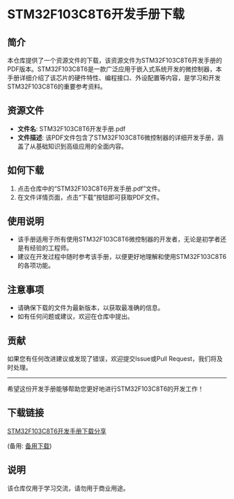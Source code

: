 # STM32F103C8T6开发手册下载

## 简介

本仓库提供了一个资源文件的下载，该资源文件为STM32F103C8T6开发手册的PDF版本。STM32F103C8T6是一款广泛应用于嵌入式系统开发的微控制器，本手册详细介绍了该芯片的硬件特性、编程接口、外设配置等内容，是学习和开发STM32F103C8T6的重要参考资料。

## 资源文件

- **文件名**: STM32F103C8T6开发手册.pdf
- **文件描述**: 该PDF文件包含了STM32F103C8T6微控制器的详细开发手册，涵盖了从基础知识到高级应用的全面内容。

## 如何下载

1. 点击仓库中的“STM32F103C8T6开发手册.pdf”文件。
2. 在文件详情页面，点击“下载”按钮即可获取PDF文件。

## 使用说明

- 该手册适用于所有使用STM32F103C8T6微控制器的开发者，无论是初学者还是有经验的工程师。
- 建议在开发过程中随时参考该手册，以便更好地理解和使用STM32F103C8T6的各项功能。

## 注意事项

- 请确保下载的文件为最新版本，以获取最准确的信息。
- 如有任何问题或建议，欢迎在仓库中提出。

## 贡献

如果您有任何改进建议或发现了错误，欢迎提交Issue或Pull Request，我们将及时处理。

---

希望这份开发手册能够帮助您更好地进行STM32F103C8T6的开发工作！

## 下载链接
[STM32F103C8T6开发手册下载分享](https://pan.quark.cn/s/2a0092164ee6) 

(备用: [备用下载](https://pan.baidu.com/s/1DrvqdjI3uSfoIMGhKODGwg?pwd=1234))

## 说明

该仓库仅用于学习交流，请勿用于商业用途。
